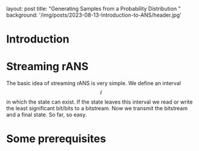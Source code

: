 layout: post
title: "Generating Samples from a Probability Distribution "
background: '/img/posts/2023-08-13-Introduction-to-ANS/header.jpg'

# Introduction


# Streaming rANS
The basic idea of streaming rANS is very simple. We define an interval $$I$$ in which the state can exist. If the state leaves this interval we read or write the least significant bit/bits to a bitstream. Now we transmit the bitstream and a final state. So far, so easy.   

#  Some prerequisites